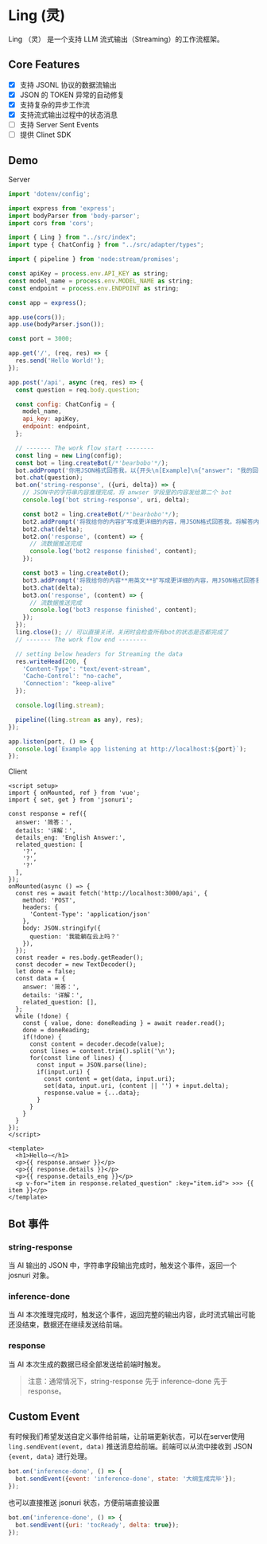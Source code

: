 # Ling (灵)

Ling （灵） 是一个支持 LLM 流式输出（Streaming）的工作流框架。

## Core Features

- [x] 支持 JSONL 协议的数据流输出
- [x] JSON 的 TOKEN 异常的自动修复
- [x] 支持复杂的异步工作流
- [x] 支持流式输出过程中的状态消息
- [ ] 支持 Server Sent Events
- [ ] 提供 Clinet SDK

## Demo

Server 

```js
import 'dotenv/config';

import express from 'express';
import bodyParser from 'body-parser';
import cors from 'cors';

import { Ling } from "../src/index";
import type { ChatConfig } from "../src/adapter/types";

import { pipeline } from 'node:stream/promises';

const apiKey = process.env.API_KEY as string;
const model_name = process.env.MODEL_NAME as string;
const endpoint = process.env.ENDPOINT as string;

const app = express();

app.use(cors());
app.use(bodyParser.json());

const port = 3000;

app.get('/', (req, res) => {
  res.send('Hello World!');
});

app.post('/api', async (req, res) => {
  const question = req.body.question;

  const config: ChatConfig = {
    model_name,
    api_key: apiKey,
    endpoint: endpoint,
  };

  // ------- The work flow start --------
  const ling = new Ling(config);
  const bot = ling.createBot(/*'bearbobo'*/);
  bot.addPrompt('你用JSON格式回答我，以{开头\n[Example]\n{"answer": "我的回答"}');
  bot.chat(question);
  bot.on('string-response', ({uri, delta}) => {
    // JSON中的字符串内容推理完成，将 anwser 字段里的内容发给第二个 bot
    console.log('bot string-response', uri, delta);

    const bot2 = ling.createBot(/*'bearbobo'*/);
    bot2.addPrompt('将我给你的内容扩写成更详细的内容，用JSON格式回答我，将解答内容的详细文字放在\'details\'字段里，将2-3条相关的其他知识点放在\'related_question\'字段里。\n[Example]\n{"details": "我的详细回答", "related_question": ["相关知识内容",...]}');
    bot2.chat(delta);
    bot2.on('response', (content) => {
      // 流数据推送完成
      console.log('bot2 response finished', content);
    });

    const bot3 = ling.createBot();
    bot3.addPrompt('将我给你的内容**用英文**扩写成更详细的内容，用JSON格式回答我，将解答内容的详细英文放在\'details_eng\'字段里。\n[Example]\n{"details_eng": "my answer..."}');
    bot3.chat(delta);
    bot3.on('response', (content) => {
      // 流数据推送完成
      console.log('bot3 response finished', content);
    });
  });
  ling.close(); // 可以直接关闭，关闭时会检查所有bot的状态是否都完成了
  // ------- The work flow end --------

  // setting below headers for Streaming the data
  res.writeHead(200, {
    'Content-Type': "text/event-stream",
    'Cache-Control': "no-cache",
    'Connection': "keep-alive"
  });

  console.log(ling.stream);

  pipeline((ling.stream as any), res);
});

app.listen(port, () => {
  console.log(`Example app listening at http://localhost:${port}`);
});
```

Client

```vue
<script setup>
import { onMounted, ref } from 'vue';
import { set, get } from 'jsonuri';

const response = ref({
  answer: '简答：',
  details: '详解：',
  details_eng: 'English Answer:',
  related_question: [
    '?',
    '?',
    '?'
  ],
});
onMounted(async () => {
  const res = await fetch('http://localhost:3000/api', {
    method: 'POST',
    headers: {
      'Content-Type': 'application/json'
    },
    body: JSON.stringify({
      question: '我能躺在云上吗？'
    }),
  });
  const reader = res.body.getReader();
  const decoder = new TextDecoder();
  let done = false;
  const data = {
    answer: '简答：',
    details: '详解：',
    related_question: [],
  };
  while (!done) {
    const { value, done: doneReading } = await reader.read();
    done = doneReading;
    if(!done) {
      const content = decoder.decode(value);
      const lines = content.trim().split('\n');
      for(const line of lines) {
        const input = JSON.parse(line);
        if(input.uri) {
          const content = get(data, input.uri);
          set(data, input.uri, (content || '') + input.delta);
          response.value = {...data};
        }
      }
    }
  }
});
</script>

<template>
  <h1>Hello~</h1>
  <p>{{ response.answer }}</p>
  <p>{{ response.details }}</p>
  <p>{{ response.details_eng }}</p>
  <p v-for="item in response.related_question" :key="item.id"> >>> {{ item }}</p>
</template>
```

## Bot 事件

### string-response

当 AI 输出的 JSON 中，字符串字段输出完成时，触发这个事件，返回一个 josnuri 对象。

### inference-done

当 AI 本次推理完成时，触发这个事件，返回完整的输出内容，此时流式输出可能还没结束，数据还在继续发送给前端。

### response

当 AI 本次生成的数据已经全部发送给前端时触发。

> 注意：通常情况下，string-response 先于 inference-done 先于 response。

## Custom Event

有时候我们希望发送自定义事件给前端，让前端更新状态，可以在server使用 `ling.sendEvent(event, data)` 推送消息给前端。前端可以从流中接收到 JSON `{event, data}` 进行处理。

```js
bot.on('inference-done', () => {
  bot.sendEvent({event: 'inference-done', state: '大纲生成完毕'});
});
```

也可以直接推送 jsonuri 状态，方便前端直接设置

```js
bot.on('inference-done', () => {
  bot.sendEvent({uri: 'tocReady', delta: true});
});
```
